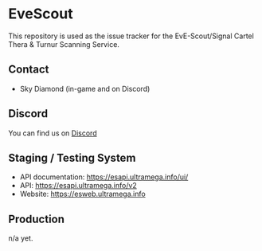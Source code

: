 # EveScout

This repository is used as the issue tracker for the EvE-Scout/Signal Cartel Thera &amp; Turnur Scanning Service.

## Contact
* Sky Diamond (in-game and on Discord)

## Discord

You can find us on [Discord](https://discord.gg/TJhSfMJYZe)

## Staging / Testing System

* API documentation: https://esapi.ultramega.info/ui/
* API: https://esapi.ultramega.info/v2
* Website: https://esweb.ultramega.info

## Production

n/a yet.
